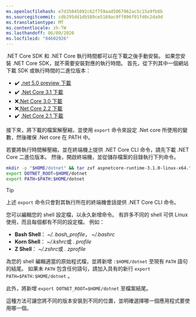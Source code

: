 ```yaml
---
ms.openlocfilehash: e7d35045892c62f759aad5067962ac5c15a9fb8b
ms.sourcegitcommit: cdb295dd1db589ce5169ac9ff096f01fd0c2da9d
ms.translationtype: MT
ms.contentlocale: zh-TW
ms.lasthandoff: 06/09/2020
ms.locfileid: "84602926"
---
```


.NET Core SDK 和 .NET Core 執行時間都可以在下載之後手動安裝。 如果您安裝 .NET Core SDK，就不需要安裝對應的執行時間。 首先，從下列其中一個網站下載 SDK 或執行時間的二進位版本：

- ✔️ [.net 5.0 preview 下載](https://dotnet.microsoft.com/download/dotnet/5.0)
- ✔️ [.Net Core 3.1 下載](https://dotnet.microsoft.com/download/dotnet-core/3.1)
- ❌[.Net Core 3.0 下載](https://dotnet.microsoft.com/download/dotnet-core/3.0)
- ❌[.Net Core 2.2 下載](https://dotnet.microsoft.com/download/dotnet-core/2.2)
- ✔️ [.Net Core 2.1 下載](https://dotnet.microsoft.com/download/dotnet-core/2.1)

接下來，將下載的檔案解壓縮，並使用 `export` 命令來設定 .Net core 所使用的變數，然後確保 .Net core 在 PATH 中。

若要將執行時間解壓縮，並在終端機上提供 .NET Core CLI 命令，請先下載 .NET Core 二進位版本。 然後，開啟終端機，並從儲存檔案的目錄執行下列命令。

```bash
mkdir -p "$HOME/dotnet" && tar zxf aspnetcore-runtime-3.1.0-linux-x64.tar.gz -C "$HOME/dotnet"
export DOTNET_ROOT=$HOME/dotnet
export PATH=$PATH:$HOME/dotnet
```

> [!TIP]
> 上述 `export` 命令只會對其執行所在的終端機會話提供 .NET Core CLI 命令。
>
> 您可以編輯您的 shell 設定檔，以永久新增命令。 有許多不同的 shell 可供 Linux 使用，而且每個都有不同的設定檔。 例如：
>
> - **Bash Shell**： *~/. bash_profile*， *~/.bashrc*
> - **Korn Shell**： *~/.kshrc*或 *. profile*
> - **Z Shell**： *~/.zshrc*或 *. zprofile*
>
> 為您的 shell 編輯適當的原始程式檔，並將新增 `:$HOME/dotnet` 至現有 `PATH` 語句的結尾。 如果未 `PATH` 包含任何語句，請加入具有的新行 `export PATH=$PATH:$HOME/dotnet` 。
>
> 此外，將新增 `export DOTNET_ROOT=$HOME/dotnet` 至檔案結尾。

這種方法可讓您將不同的版本安裝到不同的位置，並明確選擇哪一個應用程式要使用哪一個。
